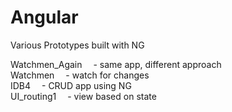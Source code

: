 Angular
=======

Various Prototypes built with NG

Watchmen_Again &emsp;- same app, different approach<br>
Watchmen &emsp;- watch for changes<br>
IDB4 &emsp;- CRUD app using NG<br>
UI_routing1 &emsp;- view based on state
